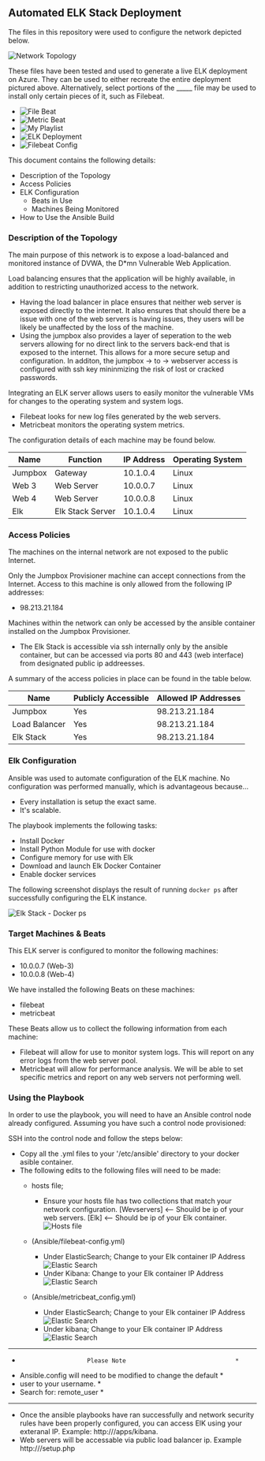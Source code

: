 ## Automated ELK Stack Deployment

The files in this repository were used to configure the network depicted below.

![Network Topology](/Diagrams/NetworkDiagram.png)

These files have been tested and used to generate a live ELK deployment on Azure. They can be used to either recreate the entire deployment pictured above. Alternatively, select portions of the _____ file may be used to install only certain pieces of it, such as Filebeat.

  - ![File Beat](/Ansible/filebeat-playbook.yml)
  - ![Metric Beat](/Ansible/Metric_Beat.yml)
  - ![My Playlist](/Ansible/my_playlist.yml)
  - ![ELK Deployment](/Ansible/install-elk.yml)
  - ![Filebeat Config](Ansible/filebeat-config.yml)

This document contains the following details:
- Description of the Topology
- Access Policies
- ELK Configuration
  - Beats in Use
  - Machines Being Monitored
- How to Use the Ansible Build


### Description of the Topology

The main purpose of this network is to expose a load-balanced and monitored instance of DVWA, the D*mn Vulnerable Web Application.

Load balancing ensures that the application will be highly available, in addition to restricting unauthorized access to the network.
- Having the load balancer in place ensures that neither web server is exposed directly to the internet. It also ensures that should there be a issue with one of the web servers is having issues, they users will be likely be unaffected by the loss of the machine.
- Using the jumpbox also provides a layer of seperation to the web servers allowing for no direct link to the servers back-end that is exposed to the internet. This allows for a more secure setup and configuration. In additon, the jumpbox -> to -> webserver access is configured with ssh key mininmizing the risk of lost or cracked passwords.

Integrating an ELK server allows users to easily monitor the vulnerable VMs for changes to the operating system and system logs.
-  Filebeat looks for new log files generated by the web servers. 
-  Metricbeat monitors the operating system metrics.

The configuration details of each machine may be found below.

| Name    | Function         | IP Address | Operating System |
|---------|------------------|------------|------------------|
| Jumpbox | Gateway          | 10.1.0.4   | Linux            |
| Web 3   | Web Server       | 10.0.0.7   | Linux            |
| Web 4   | Web Server       | 10.0.0.8   | Linux            |
| Elk     | Elk Stack Server | 10.1.0.4   | Linux            |

### Access Policies

The machines on the internal network are not exposed to the public Internet. 

Only the Jumpbox Provisioner machine can accept connections from the Internet. Access to this machine is only allowed from the following IP addresses:
- 98.213.21.184

Machines within the network can only be accessed by the ansible container installed on the Jumpbox Provisioner.

- The Elk Stack is accessible via ssh internally only by the ansible container, but can be accessed via ports 80 and 443 (web interface) from designated public ip addreesses.

A summary of the access policies in place can be found in the table below.

| Name          | Publicly Accessible | Allowed IP Addresses |
|---------------|---------------------|----------------------|
| Jumpbox       | Yes                 | 98.213.21.184        |
| Load Balancer | Yes                 | 98.213.21.184        |
| Elk Stack     | Yes                 | 98.213.21.184        |

### Elk Configuration

Ansible was used to automate configuration of the ELK machine. No configuration was performed manually, which is advantageous because...
- Every installation is setup the exact same.
- It's scalable.

The playbook implements the following tasks:
- Install Docker
- Install Python Module for use with docker
- Configure memory for use with Elk
- Download and launch Elk Docker Container
- Enable docker services

The following screenshot displays the result of running `docker ps` after successfully configuring the ELK instance.

![Elk Stack - Docker ps](/Diagrams/Elk_Docker.png)

### Target Machines & Beats
This ELK server is configured to monitor the following machines:
- 10.0.0.7 (Web-3)
- 10.0.0.8 (Web-4)

We have installed the following Beats on these machines:
- filebeat
- metricbeat

These Beats allow us to collect the following information from each machine:
- Filebeat will allow for use to monitor system logs. This will report on any error logs from the web server pool. 
- Metricbeat will allow for performance analysis. We will be able to set specific metrics and report on any web servers not performing well.

### Using the Playbook
In order to use the playbook, you will need to have an Ansible control node already configured. Assuming you have such a control node provisioned: 

SSH into the control node and follow the steps below:
- Copy all the .yml files to your '/etc/ansible' directory to your docker asible container.
- The following edits to the following files will need to be made:
  - hosts file;
    - Ensure your hosts file has two collections that match your network configuration. [Wevservers] <-- Shouild be ip of your web servers. [Elk] <-- Should be ip of your Elk container.
    ![Hosts file](Diagrams/hosts_file.png)

  - (Ansible/filebeat-config.yml) 
    - Under ElasticSearch; Change to your Elk container IP Address
    ![Elastic Search](Diagrams/file-beat-config_elasticsearch.png)
    - Under Kibana: Change to your Elk container IP Address
    ![Elastic Search](Diagrams/file-beat-config_kibana.png)

  - (Ansible/metricbeat_config.yml)
    - Under ElasticSearch; Change to your Elk container IP Address
    ![Elastic Search](Diagrams/metric-beat-config_elasticsearch.png)
    - Under kibana; Change to your Elk container IP Address
    ![Elastic Search](Diagrams/metric-beat-config_elasticsearch.png)
 
 ********************************************************************
 *                        Please Note                               *
 * Ansible.config will need to be modified to change the default    *
 * user to your username.                                           *
 * Search for: remote_user                                          *
 ********************************************************************
  
- Once the ansible playbooks have ran successfully and network security rules have been properly configured, you can access ElK using your exteranal IP. Example: http://<your Elk public ip>/apps/kibana.
- Web servers will be accessable via public load balancer ip. Example http://<your public load balancer ip>/setup.php
